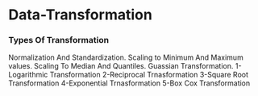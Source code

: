 <h1> Data-Transformation</h1>  

<h3> Types Of Transformation </h3>
Normalization And Standardization.
Scaling to Minimum And Maximum values.
Scaling To Median And Quantiles.
Guassian Transformation.
1-Logarithmic Transformation
2-Reciprocal Trnasformation
3-Square Root Transformation
4-Exponential Trnasformation
5-Box Cox Transformation
